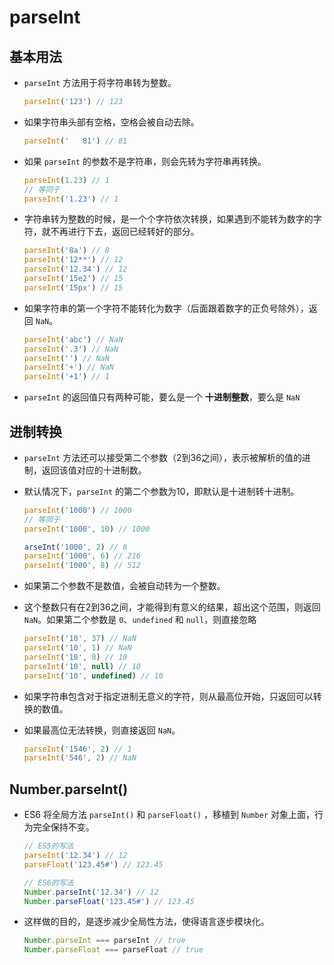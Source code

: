 # parseInt

## 基本用法

*   `parseInt` 方法用于将字符串转为整数。

    ```javascript
    parseInt('123') // 123
    ```

*   如果字符串头部有空格，空格会被自动去除。

    ```javascript
    parseInt('   81') // 81
    ```

*   如果 `parseInt` 的参数不是字符串，则会先转为字符串再转换。

    ```javascript
    parseInt(1.23) // 1
    // 等同于
    parseInt('1.23') // 1
    ```

*   字符串转为整数的时候，是一个个字符依次转换，如果遇到不能转为数字的字符，就不再进行下去，返回已经转好的部分。

    ```javascript
    parseInt('8a') // 8
    parseInt('12**') // 12
    parseInt('12.34') // 12
    parseInt('15e2') // 15
    parseInt('15px') // 15
    ```

*   如果字符串的第一个字符不能转化为数字（后面跟着数字的正负号除外），返回 `NaN`。

    ```javascript
    parseInt('abc') // NaN
    parseInt('.3') // NaN
    parseInt('') // NaN
    parseInt('+') // NaN
    parseInt('+1') // 1
    ```

*   `parseInt` 的返回值只有两种可能，要么是一个 **十进制整数**，要么是 `NaN`

## 进制转换

*   `parseInt` 方法还可以接受第二个参数（2到36之间），表示被解析的值的进制，返回该值对应的十进制数。

*   默认情况下，`parseInt` 的第二个参数为10，即默认是十进制转十进制。

    ```javascript
    parseInt('1000') // 1000
    // 等同于
    parseInt('1000', 10) // 1000
    ```

    ```javascript
    arseInt('1000', 2) // 8
    parseInt('1000', 6) // 216
    parseInt('1000', 8) // 512
    ```

*   如果第二个参数不是数值，会被自动转为一个整数。

*   这个整数只有在2到36之间，才能得到有意义的结果，超出这个范围，则返回 `NaN`。如果第二个参数是 `0`、`undefined` 和 `null`，则直接忽略

    ```javascript
    parseInt('10', 37) // NaN
    parseInt('10', 1) // NaN
    parseInt('10', 0) // 10
    parseInt('10', null) // 10
    parseInt('10', undefined) // 10
    ```

*   如果字符串包含对于指定进制无意义的字符，则从最高位开始，只返回可以转换的数值。

*   如果最高位无法转换，则直接返回 `NaN`。

    ```javascript
    parseInt('1546', 2) // 1
    parseInt('546', 2) // NaN
    ```

## Number.parseInt()

*   ES6 将全局方法 `parseInt()` 和 `parseFloat()` ，移植到 `Number` 对象上面，行为完全保持不变。

    ```javascript
    // ES5的写法
    parseInt('12.34') // 12
    parseFloat('123.45#') // 123.45

    // ES6的写法
    Number.parseInt('12.34') // 12
    Number.parseFloat('123.45#') // 123.45
    ```

*   这样做的目的，是逐步减少全局性方法，使得语言逐步模块化。

    ```javascript
    Number.parseInt === parseInt // true
    Number.parseFloat === parseFloat // true
    ```
